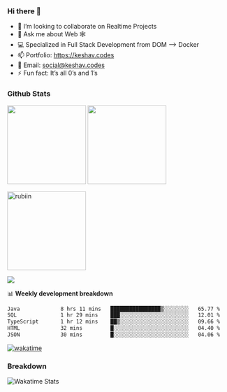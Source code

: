 ### Hi there 👋

- 👯 I’m looking to collaborate on Realtime Projects
- 💬 Ask me about Web 🕸
- 💻 Specialized in Full Stack Development from DOM --> Docker
- 📫 Portfolio: https://keshav.codes
- 📧 Email: social@keshav.codes
- ⚡ Fun fact: It’s all 0’s and 1’s

### Github Stats
<p>
  <img height="180em" src="https://github-readme-stats.vercel.app/api?username=keshavlingala&theme=radical&hide_border=true&include_all_commits=true&count_private=true" />
  <img height="180em" src="https://github-readme-stats.vercel.app/api/top-langs/?username=keshavlingala&count_private=true&include_all_commits=true&show_icons=true&hide_border=true&hide=html,scss,css,mdx,solidity&layout=compact&langs_count=10&theme=radical"/>
</p>

<p>
  
  <img height="180em"  src="https://github-profile-summary-cards.vercel.app/api/cards/profile-details?username=keshavlingala&theme=radical" alt="rubiin"/>
 
</p>

![](https://komarev.com/ghpvc/?username=keshavlingala)

📊 **Weekly development breakdown**

<!--START_SECTION:waka-->

```txt
Java             8 hrs 11 mins   ████████████████▒░░░░░░░░   65.77 %
SQL              1 hr 29 mins    ███░░░░░░░░░░░░░░░░░░░░░░   12.01 %
TypeScript       1 hr 12 mins    ██▒░░░░░░░░░░░░░░░░░░░░░░   09.66 %
HTML             32 mins         █░░░░░░░░░░░░░░░░░░░░░░░░   04.40 %
JSON             30 mins         █░░░░░░░░░░░░░░░░░░░░░░░░   04.06 %
```

<!--END_SECTION:waka-->


[![wakatime](https://wakatime.com/badge/user/62bfdbc7-082c-40a7-b4bd-f9280d51aeed.svg)](https://wakatime.com/@62bfdbc7-082c-40a7-b4bd-f9280d51aeed)


### Breakdown

![Wakatime Stats](https://github-readme-stats.vercel.app/api/wakatime?username=keshavlingala)
